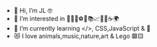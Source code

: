 - 👋 Hi, I’m JL 🤓
- 👀 I’m interested in 🎨🎸📸⚽🎥📚📈🍟🌿☕🌍
- 🌱 I’m currently learning </>, CSS,JavaScript & 🐍
- 😻 I love animals,music,nature,art & Lego 🟥🟨

<!---
hi/hi is a ✨ special ✨ repository because its `README.md` (this file) appears on your GitHub profile.
You can click the Preview link to take a look at your changes.
--->
